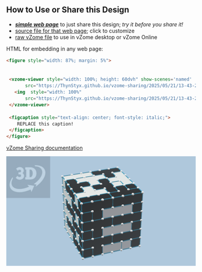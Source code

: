 
## How to Use or Share this Design

 - [***simple web page***](<https://ThynStyx.github.io/vzome-sharing/2025/05/21/13-43-22-Solution-to-Gobus-Puzzle/>) to just share this design; *try it before you share it!*
 - [source file for that web page](<https://github.com/ThynStyx/vzome-sharing/edit/main/2025/05/21/13-43-22-Solution-to-Gobus-Puzzle/index.md>); click to customize
 - [raw vZome file](<https://raw.githubusercontent.com/ThynStyx/vzome-sharing/main/2025/05/21/13-43-22-Solution-to-Gobus-Puzzle/Solution-to-Gobus-Puzzle.vZome>) to use in vZome desktop or vZome Online
 
 HTML for embedding in any web page:
 ```html
<figure style="width: 87%; margin: 5%">
  
  
  <vzome-viewer style="width: 100%; height: 60dvh" show-scenes='named'
        src="https://ThynStyx.github.io/vzome-sharing/2025/05/21/13-43-22-Solution-to-Gobus-Puzzle/Solution-to-Gobus-Puzzle.vZome" >
    <img  style="width: 100%"
        src="https://ThynStyx.github.io/vzome-sharing/2025/05/21/13-43-22-Solution-to-Gobus-Puzzle/Solution-to-Gobus-Puzzle.png" >
  </vzome-viewer>

  <figcaption style="text-align: center; font-style: italic;">
     REPLACE this caption!
  </figcaption>
</figure>

 ```

[vZome Sharing documentation](https://vzome.github.io/vzome/sharing.html#how-it-works)

![Image](<Solution-to-Gobus-Puzzle.png>)

